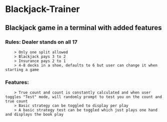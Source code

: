 # Blackjack-Trainer
## Blackjack game in a terminal with added features
### Rules:  Dealer stands on all 17
        > Only one split allowed
        > Blackjack pays 3 to 2 
        > Insurance pays 2 to 1 
        > 4-8 decks in a shoe, defaults to 6 but user can change it when starting a game
### Features:
        > True count and count is constantly calculated and when user toggles "Test" mode, will randomly prompt to test you on the count and true count
        > Basic strategy can be toggled to display per play
        > A basic strategy test can be toggled which just plays one hand and displays the book play
